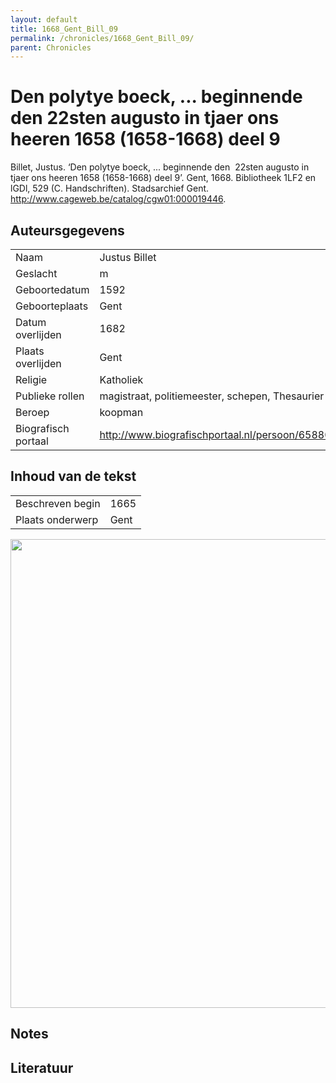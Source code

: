 ```yaml
---
layout: default
title: 1668_Gent_Bill_09
permalink: /chronicles/1668_Gent_Bill_09/
parent: Chronicles
--- 
```



# Den polytye boeck, ... beginnende den  22sten augusto in tjaer ons heeren 1658 (1658-1668) deel 9 

Billet, Justus. ‘Den polytye boeck, ... beginnende den  22sten augusto in tjaer ons heeren 1658 (1658-1668) deel 9’. Gent, 1668. Bibliotheek 1LF2 en lGDl, 529 (C. Handschriften). Stadsarchief Gent. http://www.cageweb.be/catalog/cgw01:000019446. 

## Auteursgegevens 

| | | 
| --------------- | --------------- | 
| Naam | Justus Billet | 
| Geslacht | m | 
 | Geboortedatum | 1592 | 
| Geboorteplaats | Gent | 
| Datum overlijden | 1682 | 
| Plaats overlijden | Gent | 
| Religie | Katholiek | 
| Publieke rollen | magistraat, politiemeester, schepen, Thesaurier | 
| Beroep | koopman | 
| Biografisch portaal | http://www.biografischportaal.nl/persoon/65880947 | 

## Inhoud van de tekst 

| | | 
| --------------- | --------------- | 
| Beschreven begin | 1665 | 
| Plaats onderwerp | Gent | 

[<img src="..\..\barplots_chronicles\1668_Gent_Bill_09.jpg" width="750"/>](..\..\barplots_chronicles\1668_Gent_Bill_09.jpg) 

## Notes 

## Literatuur 

